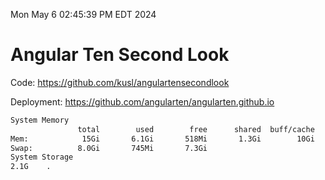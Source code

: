 Mon May  6 02:45:39 PM EDT 2024

# Angular Ten Second Look

Code: https://github.com/kusl/angulartensecondlook

Deployment: https://github.com/angularten/angularten.github.io

```bash
System Memory
               total        used        free      shared  buff/cache   available
Mem:            15Gi       6.1Gi       518Mi       1.3Gi        10Gi       9.2Gi
Swap:          8.0Gi       745Mi       7.3Gi
System Storage
2.1G	.
```
```bash
